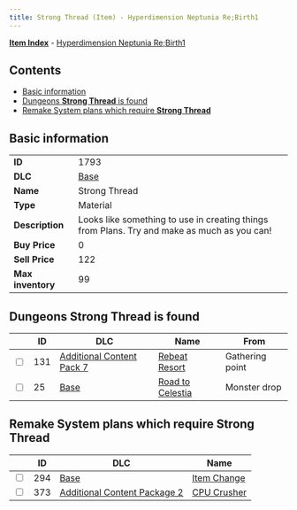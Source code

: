 ```yaml
---
title: Strong Thread (Item) - Hyperdimension Neptunia Re;Birth1
---
```


[**Item Index**](/neptunia/rb1/item/index.html) - [Hyperdimension Neptunia Re;Birth1](/neptunia/rb1)

## Contents

- [Basic information](#basic-information)
- [Dungeons **Strong Thread** is found](#dungeons-strong-thread-is-found)
- [Remake System plans which require **Strong Thread**](#remake-system-plans-which-require-strong-thread)
## Basic information

|   |   |
| -- | -- |
| **ID** | 1793 |
| **DLC** | [Base](/neptunia/rb1/dlc/1-base.html) |
| **Name** | Strong Thread |
| **Type** | Material |
| **Description** | Looks like something to use in creating things from Plans. Try and make as much as you can! |
| **Buy Price** | 0 |
| **Sell Price** | 122 |
| **Max inventory** | 99 |


## Dungeons **Strong Thread** is found

|    | ID | DLC | Name | From |
| -- | -- | --- | ---- | ---- |
| <input type="checkbox" id="rb1-dungeon-16-131" class="trackbox" /> | 131 | [Additional Content Pack 7](/neptunia/rb1/dlc/16-pack7.html) | [Rebeat Resort](/neptunia/rb1/dungeon/16-131-rebeat-resort.html) | Gathering point |
| <input type="checkbox" id="rb1-dungeon-1-25" class="trackbox" /> | 25 | [Base](/neptunia/rb1/dlc/1-base.html) | [Road to Celestia](/neptunia/rb1/dungeon/1-25-road-to-celestia.html) | Monster drop |


## Remake System plans which require **Strong Thread**

|    | ID | DLC | Name |
| -- | -- | --- | ---- |
| <input type="checkbox" id="rb1-quest-1-294" class="trackbox" /> | 294 | [Base](/neptunia/rb1/dlc/1-base.html) | [Item Change](/neptunia/rb1/quest/1-294-item-change.html) |
| <input type="checkbox" id="rb1-quest-11-373" class="trackbox" /> | 373 | [Additional Content Package 2](/neptunia/rb1/dlc/11-pack2.html) | [CPU Crusher](/neptunia/rb1/quest/11-373-cpu-crusher.html) |
